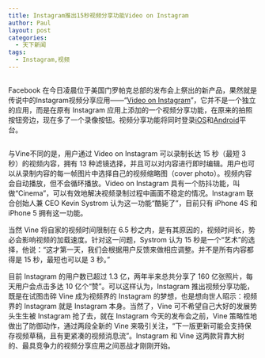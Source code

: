 ```yaml
---
title: Instagram推出15秒视频分享功能Video on Instagram
author: Paul
layout: post
categories:
  - 天下新闻
tags:
  - Instagram,视频
---  
```


<img style="display: block; margin-left: auto; margin-right: auto;" src="http://upy.chztv.com/2013-0406/instagram-video.jpg" alt="" />

Facebook 在今日凌晨位于美国门罗帕克总部的发布会上祭出的新产品，果然就是传说中的Instagram视频分享应用&mdash;&mdash;&ldquo;<a href="http://blog.instagram.com/post/53448889009/video-on-instagram" target="_blank">Video on Instagram</a>&rdquo;，它并不是一个独立的应用，而是在原有 Instagram 应用上添加的一个视频分享功能，在原来的拍照按钮旁边，现在多了一个录像按钮。视频分享功能将同时登录<a href="https://itunes.apple.com/us/app/instagram/id389801252?mt=8" target="_blank">iOS</a>和<a href="https://play.google.com/store/apps/details?id=com.instagram.android" target="_blank">Android</a>平台。

<img style="display: block; margin-left: auto; margin-right: auto;" src="http://s3.chztv.com/blog/2013-0406/instagram-video-2.jpg" alt="" />

与Vine不同的是，用户通过 Video on Instagram 可以录制长达 15 秒（最短 3 秒）的视频内容，拥有 13 种滤镜选择，并且可以对内容进行即时编辑。用户也可以从录制内容的每一帧图片中选择自己的视频缩略图（cover photo）。视频内容会自动播放，但不会循环播放。Video on Instagram 具有一个防抖功能，叫做&ldquo;Cinema&rdquo;，可以有效地解决视频录制过程中画面不稳定的情况。Instagram 联合创始人兼 CEO Kevin Systrom 认为这一功能&ldquo;酷毙了&rdquo;，目前只有 iPhone 4S 和 iPhone 5 拥有这一功能。

当然 Vine 将自家的视频时间限制在 6.5 秒之内，是有其原因的，视频时间长，势必会影响视频的加载速度。针对这一问题，Systrom 认为 15 秒是一个&ldquo;艺术&rdquo;的选择，他说：&ldquo;这才第一天，我们会根据用户反馈来做相应调整。并不是所有内容都得是 15 秒，最短也可以是 3 秒。&rdquo;

目前 Instagram 的用户数已超过 1.3 亿，两年半来总共分享了 160 亿张照片，每天用户会点击多达 10 亿个&ldquo;赞&rdquo;。可以这样认为，Instagram 推出视频分享功能，既是在试图击碎 Vine 成为视频界的 Instagram 的梦想，也是想向世人昭示：视频界的 Instagram 就是 Instagram 本身。当然了，Vine 可不希望自己大好的发展势头生生被 Instagram 抢了去，就在 Instagram 今天的发布会之前，Vine 策略性地做出了防御动作，通过两段全新的 Vine 来吸引关注，&ldquo;下一版更新可能会支持保存视频草稿，且有更紧凑的视频消息流&rdquo;。Instagram 和 Vine 这两款背靠大树的、最具竞争力的视频分享应用之间恶战才刚刚开始。

